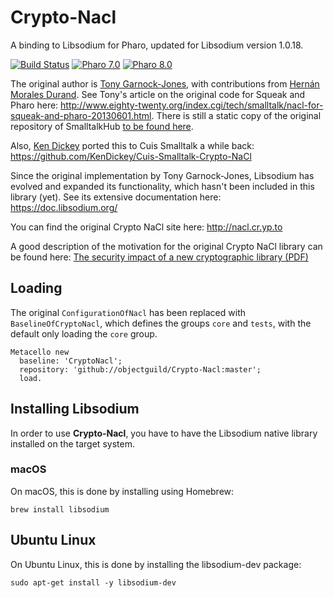 # Crypto-Nacl
A binding to Libsodium for Pharo, updated for Libsodium version 1.0.18.

[![Build Status](https://github.com/objectguild/Crypto-Nacl/workflows/Build/badge.svg)](https://github.com/objectguild/Crypto-Nacl/actions?query=workflow%3ABuild)
[![Pharo 7.0](https://img.shields.io/badge/Pharo-7.0-informational)](https://pharo.org)
[![Pharo 8.0](https://img.shields.io/badge/Pharo-8.0-informational)](https://pharo.org)

The original author is [Tony Garnock-Jones](https://github.com/tonyg), with contributions from [Hernán Morales Durand](https://github.com/hernanmd). See Tony's article on the original code for Squeak and Pharo here: http://www.eighty-twenty.org/index.cgi/tech/smalltalk/nacl-for-squeak-and-pharo-20130601.html. There is still a static copy of the original repository of SmalltalkHub [to be found here](http://static.smalltalkhub.com/tonyg/Crypto-Nacl/index.html).

Also, [Ken Dickey](https://github.com/KenDickey) ported this to Cuis Smalltalk a while back: https://github.com/KenDickey/Cuis-Smalltalk-Crypto-NaCl

Since the original implementation by Tony Garnock-Jones, Libsodium has evolved and expanded its functionality, which hasn't been included in this library (yet). See its extensive documentation here: https://doc.libsodium.org/

You can find the original Crypto NaCl site here: http://nacl.cr.yp.to

A good description of the motivation for the original Crypto NaCl library can be found here: [The security impact of a new cryptographic library (PDF)](http://cr.yp.to/highspeed/coolnacl-20120725.pdf)

## Loading
The original `ConfigurationOfNacl` has been replaced with `BaselineOfCryptoNacl`, which defines the groups `core` and `tests`, with the default only loading the `core` group.

```Smalltalk
Metacello new
  baseline: 'CryptoNacl';
  repository: 'github://objectguild/Crypto-Nacl:master';
  load.
```

## Installing Libsodium
In order to use **Crypto-Nacl**, you have to have the Libsodium native library installed on the target system.

### macOS
On macOS, this is done by installing using Homebrew:

```
brew install libsodium
```
## Ubuntu Linux
On Ubuntu Linux, this is done by installing the libsodium-dev package:

```
sudo apt-get install -y libsodium-dev
```
